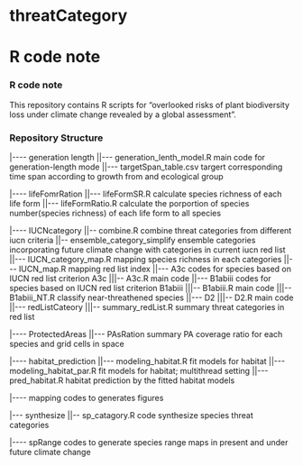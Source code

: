 # threatCategory
#  R code note
### R code note

This repository contains R scripts for “overlooked risks of plant  biodiversity 
loss under climate change revealed by a global assessment”.

### Repository Structure


|---- generation length
||--- generation_lenth_model.R
  main code for generation-length mode
||--- targetSpan_table.csv
  targert corresponding time span according to growth from and ecological group



|---- lifeFomrRation
||--- lifeFormSR.R
  calculate species richness of each life form
||--- lifeFormRatio.R
  calculate the porportion of species number(species richness) of each life 
    form to all species


|---- IUCNcategory
||-- combine.R 
  combine threat categories from different iucn criteria
||-- ensemble_category_simplify 
  ensemble categories incorporating future climate change with categories in 
  current iucn red list
||--- IUCN_category_map.R
  mapping species richness in each categories
||--- IUCN_map.R
  mapping red list index
||--- A3c 
  codes for species based on IUCN red list criterion A3c
|||-- A3c.R 
  main code
||--- B1abiii 
  codes for species based on IUCN red list criterion B1abiii
|||-- B1abiii.R 
  main code
|||-- B1abiii_NT.R 
  classify near-threathened species
||--- D2
|||-- D2.R 
  main code
||--- redListCateory
|||-- summary_redList.R 
  summary threat categories in red list


|---- ProtectedAreas
||--- PAsRation
  summary PA coverage ratio for each species and grid cells in space


|---- habitat_prediction
||--- modeling_habitat.R
  fit models for habitat
||--- modeling_habitat_par.R
  fit models for habitat; multithread setting
||--- pred_habitat.R
  habitat prediction by the fitted habitat models 
  
|---- mapping
  codes to generates figures

|--- synthesize
||-- sp_catagory.R
  code synthesize species threat categories
  
|---- spRange
  codes to generate species range maps in present and under future climate change
